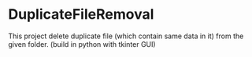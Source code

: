 # DuplicateFileRemoval
This project delete duplicate file (which contain same data in it) from the given folder. (build in python with tkinter GUI)
